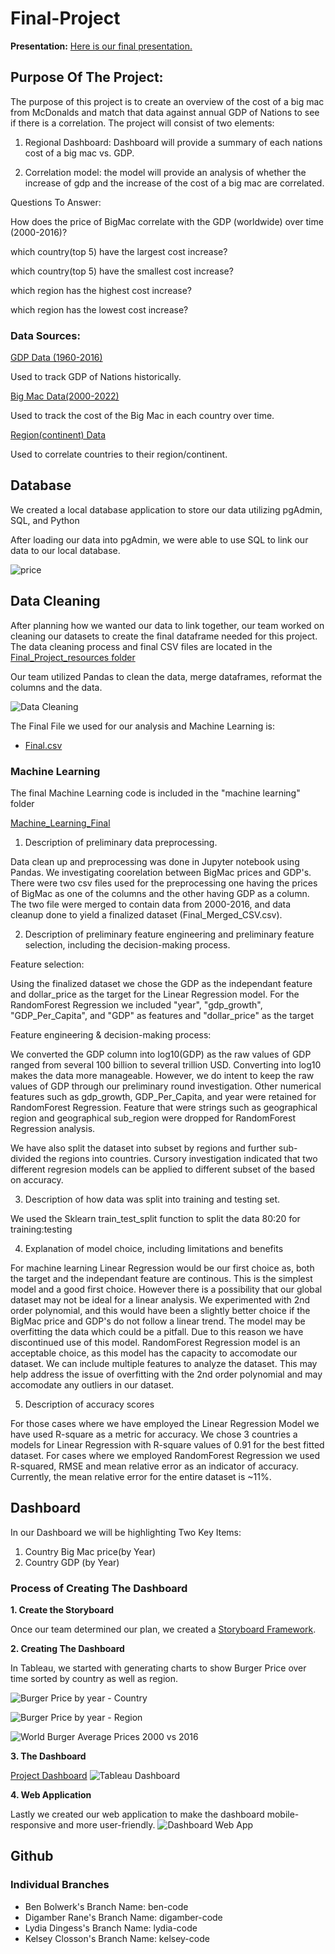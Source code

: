 # Final-Project

**Presentation:** <a href= "https://docs.google.com/presentation/d/1cd-4GkkITFEI98uPthiW-l5D1tL2eT2MpLtqE6v5fKk/edit?usp=sharing">Here is our final presentation.</a>

## Purpose Of The Project:
The purpose of this project is to create an overview of the cost of a big mac from McDonalds and match that data against annual GDP of Nations to see if there is a correlation. The project will consist of two elements:

1. Regional Dashboard: Dashboard will provide a summary of each nations cost of a big mac vs. GDP.

2. Correlation model: the model will provide an analysis of whether the increase of gdp and the increase of the cost of a big mac are correlated.

Questions To Answer:

How does the price of BigMac correlate with the GDP (worldwide) over time (2000-2016)?

which country(top 5) have the largest cost increase?

which country(top 5) have the smallest cost increase?

which region has the highest cost increase? 

which region has the lowest cost increase? 


### Data Sources:
[GDP Data (1960-2016)](https://www.kaggle.com/datasets/jonscheaffer/worldwide-gdp-history-19602016)

Used to track GDP of Nations historically.

[Big Mac Data(2000-2022)](https://www.kaggle.com/datasets/vittoriogiatti/bigmacprice?select=BigmacPrice.csv)

Used to track the cost of the Big Mac in each country over time.

[Region(continent) Data](https://www.kaggle.com/datasets/andradaolteanu/country-mapping-iso-continent-region)

Used to correlate countries to their region/continent.


## Database
We created a local database application to store our data utilizing pgAdmin, SQL, and Python

After loading our data into pgAdmin, we were able to use SQL to link our data to our local database.

![price](https://user-images.githubusercontent.com/107373721/200097569-1b15c384-9c29-4f5b-82f1-2727b16f0b56.png)

## Data Cleaning

After planning how we wanted our data to link together, our team worked on cleaning our datasets to create the final dataframe needed for this project. The data cleaning process and final CSV files are located in the [Final_Project_resources folder](/Final_Project_Resources/)

Our team utilized Pandas to clean the data, merge dataframes, reformat the columns and the data.

![Data Cleaning](/Final_Project_Resources/data_cleaning.jpg)

The Final File we used for our analysis and Machine Learning is:
 - [Final.csv](/Final_Project_Resources/final.csv)


### Machine Learning
The final Machine Learning code is included in the "machine learning" folder

[Machine_Learning_Final](https://github.com/bolwerk-b/Final-Project/blob/digamber-code/machine%20learning/Machine_Learning_models-final.ipynb)


1. Description of preliminary data preprocessing.

Data clean up and preprocessing was done in Jupyter notebook using Pandas. We investigating coorelation between BigMac prices and GDP's. There were two csv files used for the preprocessing one having the prices of BigMac as one of the columns and the other having GDP as a column. The two file were merged to contain data from 2000-2016, and data cleanup done to yield a finalized dataset (Final_Merged_CSV.csv).

2. Description of preliminary feature engineering and preliminary feature selection, including the decision-making process.

Feature selection: 

Using the finalized dataset we chose the GDP as the independant feature and dollar_price as the target for the Linear Regression model. For the RandomForest Regression we included "year", "gdp_growth", "GDP_Per_Capita", and "GDP" as features and "dollar_price" as the target 

Feature engineering & decision-making process: 

We converted the GDP column into log10(GDP) as the raw values of GDP ranged from several 100 billion to several trillion USD. Converting into log10 makes the data more manageable. However, we do intent to keep the raw values of GDP through our preliminary round investigation. Other numerical features such as gdp_growth, GDP_Per_Capita, and year were retained for RandomForest Regression. Feature that were strings such as geographical region and geographical sub_region were dropped for RandomForest Regression analysis.

We have also split the dataset into subset by regions and further sub-divided the regions into countries. Cursory investigation indicated that two different regresion models can be applied to different subset of the  based on accuracy. 

3. Description of how data was split into training and testing set. 

We used the Sklearn train_test_split function to split the data 80:20 for training:testing

4. Explanation of model choice, including limitations and benefits

For machine learning Linear Regression would be our first choice as, both the target and the independant feature are continous. This is the simplest model and a good first choice. However there is a possibility that our global dataset may not be ideal for a linear analysis.
We experimented with 2nd order polynomial, and this would have been a slightly better choice if the BigMac price and GDP's do not follow a linear trend. The model may be overfitting the data which could be a pitfall. Due to this reason we have discontinued use of this model.
RandomForest Regression model is an acceptable choice, as this model has the capacity to accomodate our dataset. We can include multiple features to analyze the dataset. This may help address the issue of overfitting with the 2nd order polynomial and may accomodate any outliers in our dataset.  

5. Description of accuracy scores

For those cases where we have employed the Linear Regression Model we have used R-square as a metric for accuracy. We chose 3 countries a models for Linear Regression with R-square values of 0.91 for the best fitted dataset.
For cases where we employed RandomForest Regression we used R-squared, RMSE and mean relative error as an indicator of accuracy. Currently, the mean relative error for the entire dataset is ~11%. 


## Dashboard

In our Dashboard we will be highlighting Two Key Items:
1. Country Big Mac price(by Year)
2. Country GDP (by Year)

### Process of Creating The Dashboard

**1. Create the Storyboard**

Once our team determined our plan, we created a [Storyboard Framework](https://docs.google.com/presentation/d/1OWhGaB8OzmPcQ8QowJzmXAlEXA2OyeFz4E1aONp65aU/edit?usp=sharingDashboard).

**2. Creating The Dashboard**

In Tableau, we started with generating charts to show Burger Price over time sorted by country as well as region.

![Burger Price by year - Country](/dashboard/avg-burger-price-by-year-country.png)

![Burger Price by year - Region](/dashboard/avg-burger-price-by-year-region.png)

![World Burger Average Prices 2000 vs 2016](/dashboard/burger-price-dashboard.png)

**3. The Dashboard**

[Project Dashboard](https://public.tableau.com/views/BigMacPricesvsCountryGDPDashboard/BurgervsGDPDashboard?:language=en-US&:display_count=n&:origin=viz_share_link)
![Tableau Dashboard](/dashboard/tableau-dashboard.jpg)

**4. Web Application**

Lastly we created our web application to make the dashboard mobile-responsive and more user-friendly.
![Dashboard Web App](/dashboard/dashboard-app.jpg)

## Github

### Individual Branches
- Ben Bolwerk's Branch Name: ben-code
- Digamber Rane's Branch Name: digamber-code
- Lydia Dingess's Branch Name: lydia-code
- Kelsey Closson's Branch Name: kelsey-code
